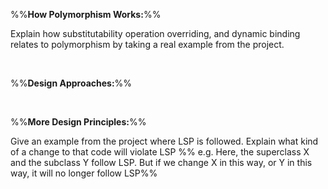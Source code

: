%%**How Polymorphism Works:**%% 

<panel type="info" header="`W9.2a` Can explain substitutability :star::star::star:" no-close>
  <include src="../../book/oopDesign/inheritance/substitutability/full.md" />
<!-- TODO: add evidence -->
</panel>

<panel type="info" header="`W9.2b` Can explain dynamic and static binding :star::star::star:" no-close>
  <include src="../../book/oopDesign/inheritance/dynamicAndStaticBinding/full.md" />
<!-- TODO: add evidence -->
</panel>

<panel type="info" header="`W9.2c` Can explain how substitutability operation overriding, and dynamic binding relates to polymorphism :star::star::star:" no-close>
  <include src="../../book/oopDesign/polymorphism/mechanism/full.md" />
  <panel header=":dart: Evidence" expanded>

Explain how substitutability operation overriding, and dynamic binding relates to polymorphism by taking a real example from the project.

  </panel>
</panel>

<br>

%%**Design Approaches:**%%

<panel type="info" header="`W9.2d` Can explain top-down and bottom-up design :star::star::star:" no-close>
  <include src="../../book/designApproaches/topDownBottomUp/what/full.md" />
<!-- TODO: add evidence -->
</panel>

<panel type="info" header="`W9.2e` Can explain agile design :star::star::star:" no-close>
  <include src="../../book/designApproaches/agileDesign/what/full.md" />
<!-- TODO: add evidence -->
</panel>

<br>

%%**More Design Principles:**%%

<panel type="info" header="`W9.2f` Can explain Liskov Substitution Principle :star::star::star:" no-close>
  <include src="../../book/principles/liskovSubstitutionPrinciple/full.md" />
  <panel header=":dart: Evidence" expanded>

Give an example from the project where LSP is followed. Explain what kind of a change to that code will violate LSP %%&nbsp;e.g. Here, the superclass X and the subclass Y follow LSP. But if we change X in this way, or Y in this way, it will no longer follow LSP%%

  </panel>
</panel>

<panel type="success" header="`W9.2g` Can explain interface segregation principle :star::star::star::star:" no-close>
  <include src="../../book/principles/interfaceSegregationPrinciple/full.md" />
<!-- TODO: add evidence -->
</panel>

<panel type="success" header="`W9.2h` Can explain dependency inversion principle (DIP) :star::star::star::star:" no-close>
  <include src="../../book/principles/dependencyInversionPrinciple/full.md" />
<!-- TODO: add evidence -->
</panel>

